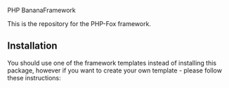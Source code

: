 PHP BananaFramework

This is the repository for the PHP-Fox framework.


## Installation

You should use one of the framework templates instead of installing this package, however if you want to create your own template - please follow these instructions:

